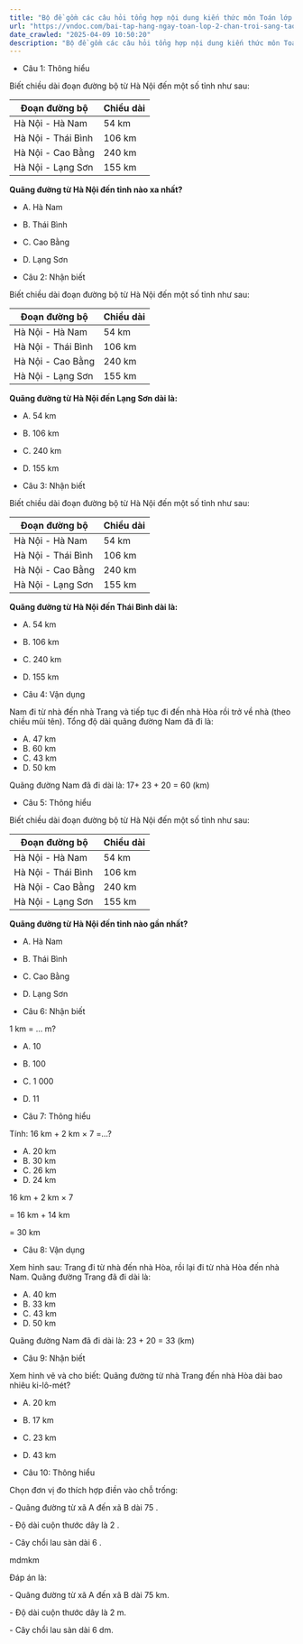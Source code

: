 ```yaml
---
title: "Bộ đề gồm các câu hỏi tổng hợp nội dung kiến thức môn Toán lớp 2 đã học ở Tuần 27: Ki-lô-mét trong chương trình Toán lớp 2 Tập 2 Chân trời sáng tạo, giúp các em ôn tập và luyện giải các dạng bài tập Toán lớp 2. Mời các em cùng luyện tập."
url: "https://vndoc.com/bai-tap-hang-ngay-toan-lop-2-chan-troi-sang-tao-tuan-27-thu-5-339452"
date_crawled: "2025-04-09 10:50:20"
description: "Bộ đề gồm các câu hỏi tổng hợp nội dung kiến thức môn Toán lớp 2 đã học ở Tuần 27: Ki-lô-mét trong chương trình Toán lớp 2 Tập 2 Chân trời sáng tạo, giúp các em ôn tập và luyện giải các dạng bài tập Toán lớp 2. Mời các em cùng luyện tập."
---
```


* Câu 1:  Thông hiểu

Biết chiều dài đoạn đường bộ từ Hà Nội đến một số tỉnh như sau:

**Đoạn đường bộ**| **Chiều dài**  
---|---  
Hà Nội - Hà Nam| 54 km  
Hà Nội - Thái Bình| 106 km  
Hà Nội - Cao Bằng| 240 km  
Hà Nội - Lạng Sơn| 155 km  
  
**Quãng đường từ Hà Nội đến tỉnh nào xa nhất?**

  * A. Hà Nam 
  * B. Thái Bình 
  * C. Cao Bằng 
  * D. Lạng Sơn 



* Câu 2:  Nhận biết

Biết chiều dài đoạn đường bộ từ Hà Nội đến một số tỉnh như sau:

**Đoạn đường bộ**| **Chiều dài**  
---|---  
Hà Nội - Hà Nam| 54 km  
Hà Nội - Thái Bình| 106 km  
Hà Nội - Cao Bằng| 240 km  
Hà Nội - Lạng Sơn| 155 km  
  
**Quãng đường từ Hà Nội đến Lạng Sơn dài là:**

  * A. 54 km 
  * B. 106 km 
  * C. 240 km 
  * D. 155 km 



* Câu 3:  Nhận biết

Biết chiều dài đoạn đường bộ từ Hà Nội đến một số tỉnh như sau:

**Đoạn đường bộ**| **Chiều dài**  
---|---  
Hà Nội - Hà Nam| 54 km  
Hà Nội - Thái Bình| 106 km  
Hà Nội - Cao Bằng| 240 km  
Hà Nội - Lạng Sơn| 155 km  
  
**Quãng đường từ Hà Nội đến Thái Bình dài là:**

  * A. 54 km 
  * B. 106 km 
  * C. 240 km 
  * D. 155 km 



* Câu 4:  Vận dụng

Nam đi từ nhà đến nhà Trang và tiếp tục đi đến nhà Hòa rồi trở về nhà (theo chiều mũi tên). Tổng độ dài quãng đường Nam đã đi là:

  * A. 47 km 
  * B. 60 km 
  * C. 43 km 
  * D. 50 km 



Quãng đường Nam đã đi dài là: 17+ 23 + 20 = 60 (km)

* Câu 5:  Thông hiểu

Biết chiều dài đoạn đường bộ từ Hà Nội đến một số tỉnh như sau:

**Đoạn đường bộ**| **Chiều dài**  
---|---  
Hà Nội - Hà Nam| 54 km  
Hà Nội - Thái Bình| 106 km  
Hà Nội - Cao Bằng| 240 km  
Hà Nội - Lạng Sơn| 155 km  
  
**Quãng đường từ Hà Nội đến tỉnh nào gần nhất?**

  * A. Hà Nam 
  * B. Thái Bình 
  * C. Cao Bằng 
  * D. Lạng Sơn 



* Câu 6:  Nhận biết

1 km = ... m?

  * A. 10 
  * B. 100 
  * C. 1 000 
  * D. 11 



* Câu 7:  Thông hiểu

Tính: 16 km + 2 km × 7 =...?

  * A. 20 km 
  * B. 30 km 
  * C. 26 km 
  * D. 24 km 



16 km + 2 km × 7

= 16 km + 14 km

= 30 km

* Câu 8:  Vận dụng

Xem hình sau: Trang đi từ nhà đến nhà Hòa, rồi lại đi từ nhà Hòa đến nhà Nam. Quãng đường Trang đã đi dài là:

  * A. 40 km 
  * B. 33 km 
  * C. 43 km 
  * D. 50 km 



Quãng đường Nam đã đi dài là: 23 + 20 = 33 (km)

* Câu 9:  Nhận biết

Xem hình vẽ và cho biết: Quãng đường từ nhà Trang đến nhà Hòa dài bao nhiêu ki-lô-mét?

  * A. 20 km 
  * B. 17 km 
  * C. 23 km 
  * D. 43 km 



* Câu 10:  Thông hiểu

Chọn đơn vị đo thích hợp điền vào chỗ trống:

\- Quãng đường từ xã A đến xã B dài 75 .

\- Độ dài cuộn thước dây là 2 .

\- Cây chổi lau sàn dài 6 .

mdmkm

Đáp án là:

\- Quãng đường từ xã A đến xã B dài 75 km.

\- Độ dài cuộn thước dây là 2 m.

\- Cây chổi lau sàn dài 6 dm.
